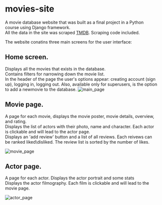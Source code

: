 # movies-site
A movie database website that was built as a final project in a Python course using Django framework. <br>
All the data in the site was scraped [TMDB](http://tmdb.com). Scraping code included.

The website conatins three main screens for the user interface: 

## Home screen. 
Displays all the movies that exists in the database. <br>
Contains filters for narrowing down the movie list. <br>
In the header of the page the user's options appear: creating account (sign up), logging in, logging out. Also, available only for superusers, is the option to add a newmovie to the database. 
  ![main_page](https://user-images.githubusercontent.com/119158314/217504609-888f3133-4c22-46ec-b2e3-3239c4e767ac.png)

## Movie page. <br>
A page for each movie, displays the movie poster, movie details, overview, and rating. <br>
Displays the list of actors with their photo, name and character. Each actor is clickable and will lead to the actor page. <br>
Displays an 'add review' button and a list of all reviews. Each reivews can be ranked liked\disliked. The review list is sorted by the number of likes.<br>
    
  ![movie_page](https://user-images.githubusercontent.com/119158314/217505096-c9dc75a8-7eeb-4433-8efc-3594d05fb459.png)

## Actor page.<br>
A page for each actor. Displays the actor portrait and some stats <br>
Displays the actor filmography. Each film is clickable and will lead to the movie page.<br>
   
   ![actor_page](https://user-images.githubusercontent.com/119158314/217505318-02f366ef-9c22-45d4-9379-1c42d1497cc4.png)
 
 
 

   
   
